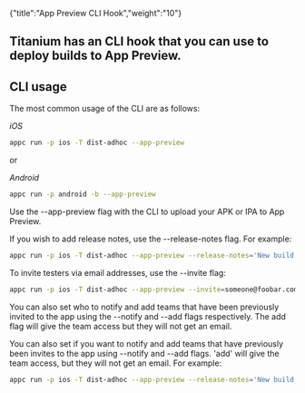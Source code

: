 {"title":"App Preview CLI Hook","weight":"10"}

## Titanium has an CLI hook that you can use to deploy builds to App Preview.

## CLI usage

The most common usage of the CLI are as follows:

*iOS*

```bash
appc run -p ios -T dist-adhoc --app-preview
```

or

*Android*

```bash
appc run -p android -b --app-preview
```

Use the \--app-preview flag with the CLI to upload your APK or IPA to App Preview.

If you wish to add release notes, use the \--release-notes flag. For example:

```bash
appc run -p ios -T dist-adhoc --app-preview --release-notes='New build with awesome features
```

To invite testers via email addresses, use the \--invite flag:

```bash
appc run -p ios -T dist-adhoc --app-preview --invite=someone@foobar.com,someelse@foobar.com
```

You can also set who to notify and add teams that have been previously invited to the app using the \--notify and \--add flags respectively. The add flag will give the team access but they will not get an email.

You can also set if you want to notify and add teams that have previously been invites to the app using \--notify and \--add flags. 'add' will give the team access, but they will not get an email. For example:

```bash
appc run -p ios -T dist-adhoc --app-preview --release-notes='New build' --notify='Devs,QA' --add='Legal'
```
